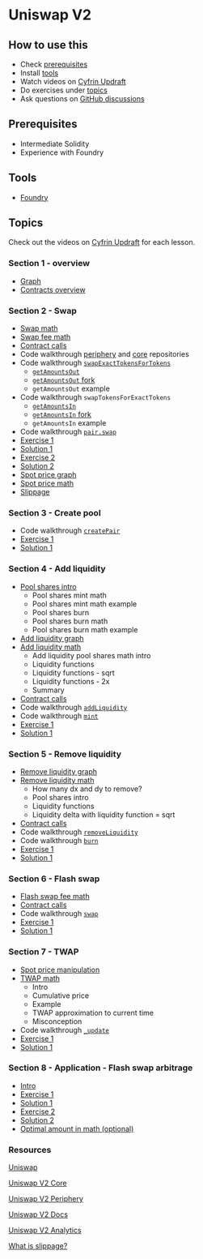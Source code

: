 # Uniswap V2

## How to use this

- Check [prerequisites](#prerequisites)
- Install [tools](#tools)
- Watch videos on [Cyfrin Updraft](https://updraft.cyfrin.io/courses/uniswap-v2)
- Do exercises under [topics](#topics)
- Ask questions on [GitHub discussions](https://github.com/Cyfrin/advanced-defi-2024/discussions)

## Prerequisites

- Intermediate Solidity
- Experience with Foundry

## Tools

- [Foundry](https://github.com/foundry-rs/foundry/tree/master)

## Topics

Check out the videos on [Cyfrin Updraft](https://updraft.cyfrin.io/courses/uniswap-v2) for each lesson.

### Section 1 - overview

- [Graph](https://www.desmos.com/calculator/z7z2donayo)
- [Contracts overview](./excalidraw/amm/uniswap-v2/uniswap_v2.png)

### Section 2 - Swap

- [Swap math](./excalidraw/amm/uniswap-v2/uniswap_v2_math.png)
- [Swap fee math](./excalidraw/amm/uniswap-v2/uniswap_v2_math.png)
- [Contract calls](./excalidraw/amm/uniswap-v2/uniswap_v2.png)
- Code walkthrough [periphery](https://github.com/Uniswap/v2-periphery) and [core](https://github.com/Uniswap/v2-core) repositories
- Code walkthrough [`swapExactTokensForTokens`](https://github.com/Uniswap/v2-periphery/blob/0335e8f7e1bd1e8d8329fd300aea2ef2f36dd19f/contracts/UniswapV2Router02.sol#L224-L237)
  - [`getAmountsOut`](https://github.com/Uniswap/v2-periphery/blob/0335e8f7e1bd1e8d8329fd300aea2ef2f36dd19f/contracts/libraries/UniswapV2Library.sol#L62-L70)
  - [`getAmountsOut` fork](./foundry/test/uniswap-v2/UniswapV2SwapAmounts.test.sol)
  - `getAmountsOut` example
- Code walkthrough `swapTokensForExactTokens`
  - [`getAmountsIn`](https://github.com/Uniswap/v2-periphery/blob/0335e8f7e1bd1e8d8329fd300aea2ef2f36dd19f/contracts/libraries/UniswapV2Library.sol#L73-L82)
  - [`getAmountsIn` fork](./foundry/test/uniswap-v2/UniswapV2SwapAmounts.test.sol)
  - `getAmountsIn` example
- Code walkthrough [`pair.swap`](https://github.com/Uniswap/v2-core/blob/ee547b17853e71ed4e0101ccfd52e70d5acded58/contracts/UniswapV2Pair.sol#L159-L187)
- [Exercise 1](./foundry/test/uniswap-v2/exercises/UniswapV2Swap.test.sol)
- [Solution 1](./foundry/test/uniswap-v2/solutions/UniswapV2Swap.test.sol)
- [Exercise 2](./foundry/test/uniswap-v2/exercises/UniswapV2Swap.test.sol)
- [Solution 2](./foundry/test/uniswap-v2/solutions/UniswapV2Swap.test.sol)
- [Spot price graph](https://www.desmos.com/calculator/z7z2donayo)
- [Spot price math](./excalidraw/amm/uniswap-v2/uniswap_v2.png)
- [Slippage](./excalidraw/amm/slippage.png)

### Section 3 - Create pool

- Code walkthrough [`createPair`](https://github.com/Uniswap/v2-core/blob/ee547b17853e71ed4e0101ccfd52e70d5acded58/contracts/UniswapV2Factory.sol#L23-L38)
- [Exercise 1](./foundry/test/uniswap-v2/exercises/UniswapV2Factory.test.sol)
- [Solution 1](./foundry/test/uniswap-v2/solutions/UniswapV2Factory.test.sol)

### Section 4 - Add liquidity

- [Pool shares intro](./excalidraw/amm/pool_shares.png)
  - Pool shares mint math
  - Pool shares mint math example
  - Pool shares burn
  - Pool shares burn math
  - Pool shares burn math example
- [Add liquidity graph](https://www.desmos.com/calculator/z7z2donayo)
- [Add liquidity math](./excalidraw/amm/uniswap-v2/uniswap_v2_math.png)
  - Add liquidity pool shares math intro
  - Liquidity functions
  - Liquidity functions - sqrt
  - Liquidity functions - 2x
  - Summary
- [Contract calls](./excalidraw/amm/uniswap-v2/uniswap_v2.png)
- Code walkthrough [`addLiquidity`](https://github.com/Uniswap/v2-periphery/blob/0335e8f7e1bd1e8d8329fd300aea2ef2f36dd19f/contracts/UniswapV2Router02.sol#L77-L100)
- Code walkthrough [`mint`](https://github.com/Uniswap/v2-core/blob/ee547b17853e71ed4e0101ccfd52e70d5acded58/contracts/UniswapV2Pair.sol#L110-L131)
- [Exercise 1](./foundry/test/uniswap-v2/exercises/UniswapV2Liquidity.test.sol)
- [Solution 1](./foundry/test/uniswap-v2/solutions/UniswapV2Liquidity.test.sol)

### Section 5 - Remove liquidity

- [Remove liquidity graph](https://www.desmos.com/calculator/z7z2donayo)
- [Remove liquidity math](./excalidraw/amm/uniswap-v2/uniswap_v2_math.png)
  - How many dx and dy to remove?
  - Pool shares intro
  - Liquidity functions
  - Liquidity delta with liquidity function = sqrt
- [Contract calls](./excalidraw/amm/uniswap-v2/uniswap_v2.png)
- Code walkthrough [`removeLiquidity`](https://github.com/Uniswap/v2-periphery/blob/0335e8f7e1bd1e8d8329fd300aea2ef2f36dd19f/contracts/UniswapV2Router02.sol#L103-L119)
- Code walkthrough [`burn`](https://github.com/Uniswap/v2-core/blob/ee547b17853e71ed4e0101ccfd52e70d5acded58/contracts/UniswapV2Pair.sol#L134-L156)
- [Exercise 1](./foundry/test/uniswap-v2/exercises/UniswapV2Liquidity.test.sol)
- [Solution 1](./foundry/test/uniswap-v2/solutions/UniswapV2Liquidity.test.sol)

### Section 6 - Flash swap

- [Flash swap fee math](./excalidraw/amm/uniswap-v2/uniswap_v2_math.png)
- [Contract calls](./excalidraw/amm/uniswap-v2/uniswap_v2.png)
- Code walkthrough [`swap`](https://github.com/Uniswap/v2-core/blob/ee547b17853e71ed4e0101ccfd52e70d5acded58/contracts/UniswapV2Pair.sol#L172)
- [Exercise 1](./foundry/test/uniswap-v2/exercises/UniswapV2FlashSwap.sol)
- [Solution 1](./foundry/test/uniswap-v2/solutions/UniswapV2FlashSwap.sol)

### Section 7 - TWAP

- [Spot price manipulation](./excalidraw/amm/uniswap-v2/uniswap_v2_spot_price_oracle.png)
- [TWAP math](./excalidraw/amm/uniswap-v2/uniswap_v2_twap.png)
  - Intro
  - Cumulative price
  - Example
  - TWAP approximation to current time
  - Misconception
- Code walkthrough [`_update`](https://github.com/Uniswap/v2-core/blob/ee547b17853e71ed4e0101ccfd52e70d5acded58/contracts/UniswapV2Pair.sol#L75-L81)
- [Exercise 1](./foundry/test/uniswap-v2/exercises/UniswapV2Twap.sol)
- [Solution 1](./foundry/test/uniswap-v2/solutions/UniswapV2Twap.sol)

### Section 8 - Application - Flash swap arbitrage

- [Intro](./excalidraw/amm/uniswap-v2/uniswap_v2_arb.png)
- [Exercise 1](./foundry/test/uniswap-v2/exercises/UniswapV2Arb1.sol)
- [Solution 1](./foundry/test/uniswap-v2/solutions/UniswapV2Arb1.sol)
- [Exercise 2](./foundry/test/uniswap-v2/exercises/UniswapV2Arb2.sol)
- [Solution 2](./foundry/test/uniswap-v2/solutions/UniswapV2Arb2.sol)
- [Optimal amount in math (optional)](./excalidraw/amm/uniswap-v2/uniswap_v2_arb_optimal_amount_in.png)

### Resources

[Uniswap](https://uniswap.org/)

[Uniswap V2 Core](https://github.com/Uniswap/v2-core/)

[Uniswap V2 Periphery](https://github.com/Uniswap/v2-periphery/)

[Uniswap V2 Docs](https://docs.uniswap.org/contracts/v2/overview)

[Uniswap V2 Analytics](https://v2.info.uniswap.org/home)

[What is slippage?](https://support.uniswap.org/hc/en-us/articles/8643879653261-What-is-Price-Slippage)

